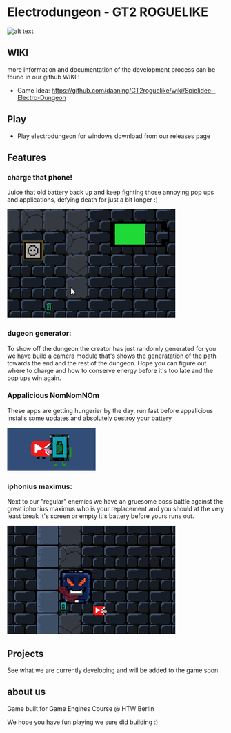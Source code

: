 # Electrodungeon - GT2 ROGUELIKE

![alt text](https://github.com/daaning/GT2roguelike/blob/main/Assets/GIFs/startbildschrim.gif "start menu")

## WIKI

more information and documentation of the development process can be found in our github WIKI !

* Game Idea: https://github.com/daaning/GT2roguelike/wiki/Spielidee:-Electro-Dungeon


## Play 

- Play electrodungeon for windows download from our releases page

## Features

### charge that phone!
Juice that old battery back up and keep fighting those annoying pop ups and applications, defying death for just a bit longer :)

![alt text](Assets/GIFs/charge.gif "charge battery")

### dugeon generator:
To show off the dungeon the creator has just randomly generated for you we have build a camera module that's shows the generatation of the path towards the end and the rest of the dungeon. Hope you can figure out where to charge and how to conserve energy before it's too late and the pop ups win again.


### Appalicious NomNomNOm
These apps are getting hungerier by the day, run fast before appalicious installs some updates and absolutely destroy your battery

![alt text](Assets/GIFs/akkufresser.gif "accufresser")

### iphonius maximus:
Next to our "regular" enemies we have an gruesome boss battle against the great iphonius maximus who is your replacement and you should at the very least break it's screen or empty it's battery before yours runs out.

![alt text](Assets/GIFs/bossbattle.gif "bossbattle gif")


## Projects
See what we are currently developing and will be added to the game soon

## about us

Game built for Game Engines Course @ HTW Berlin

We hope you have fun playing we sure did building :)
